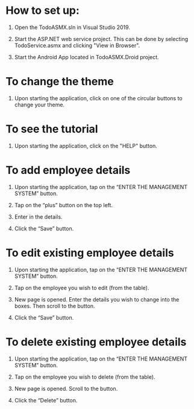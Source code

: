 # How to set up:

1. Open the TodoASMX.sln in Visual Studio 2019.

2. Start the ASP.NET web service project. This can be done by selecting TodoService.asmx and clicking "View in Browser".

3. Start the Android App located in TodoASMX.Droid project.

# To change the theme
1. Upon starting the application, click on one of the circular buttons to change your theme.

# To see the tutorial
1. Upon starting the application, click on the "HELP" button.

# To add employee details
1. Upon starting the application, tap on the “ENTER THE MANAGEMENT SYSTEM” button.

2. Tap on the “plus” button on the top left.

3. Enter in the details.

4. Click the “Save” button.

# To edit existing employee details
1. Upon starting the application, tap on the “ENTER THE MANAGEMENT SYSTEM” button.

2. Tap on the employee you wish to edit (from the table).

3. New page is opened. Enter the details you wish to change into the boxes. Then scroll to the button.

4. Click the “Save” button.

# To delete existing employee details
1. Upon starting the application, tap on the “ENTER THE MANAGEMENT SYSTEM” button.

2. Tap on the employee you wish to delete (from the table).

3. New page is opened. Scroll to the button.

4. Click the “Delete” button.
